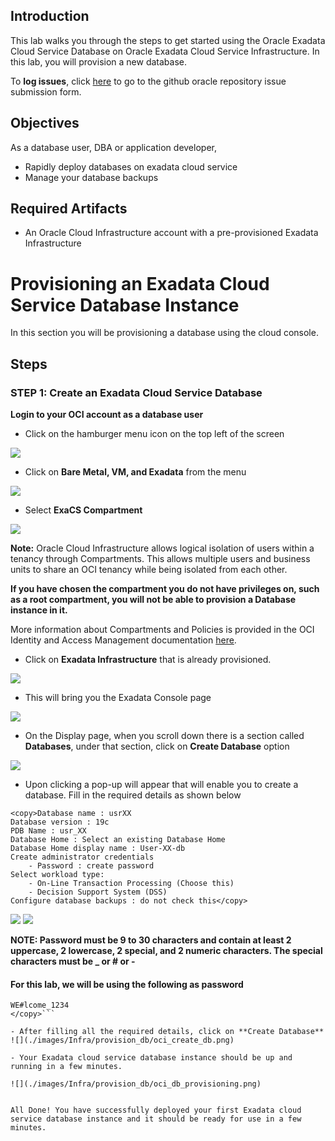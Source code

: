## Introduction

This lab walks you through the steps to get started using the Oracle Exadata Cloud Service Database on Oracle Exadata Cloud Service Infrastructure. In this lab, you will provision a new database.

To **log issues**, click [here](https://github.com/oracle/learning-library/issues/new) to go to the github oracle repository issue submission form.

## Objectives

As a database user, DBA or application developer,

- Rapidly deploy databases on exadata cloud service 
- Manage your database backups

## Required Artifacts

- An Oracle Cloud Infrastructure account with a pre-provisioned Exadata Infrastructure 


# Provisioning an Exadata Cloud Service Database Instance

In this section you will be provisioning a database using the cloud console.
## Steps

### STEP 1: Create an Exadata Cloud Service Database

**Login to your OCI account as a database user**

-  Click on the hamburger menu icon on the top left of the screen

![](./images/Infra/provision_db/oci_homepage.png)

-  Click on **Bare Metal, VM, and Exadata** from the menu

![](./images/Infra/provision_db/oci_hamburger_menu.png)

- Select **ExaCS Compartment** 

![](./images/Infra/provision_db/oci_db_display.png)

**Note:** Oracle Cloud Infrastructure allows logical isolation of users within a tenancy through Compartments. This allows multiple users and business units to share an OCI tenancy while being isolated from each other.

**If you have chosen the compartment you do not have privileges on, such as a root compartment, you will not be able to provision a Database instance in it.**

More information about Compartments and Policies is provided in the OCI Identity and Access Management documentation [here](https://docs.cloud.oracle.com/iaas/Content/Identity/Tasks/managingcompartments.htm?tocpath=Services%7CIAM%7C_____13).

-  Click on **Exadata Infrastructure** that is already provisioned.

![](./images/Infra/provision_db/create_db.png)

-  This will bring you the Exadata Console page

![](./images/Infra/provision_db/oci_db_details.png)


-  On the Display page, when you scroll down there is a section called **Databases**, under that section, click on **Create Database** option

![](./images/Infra/provision_db/oci_db_list.png)

- Upon clicking a pop-up will appear that will enable you to create a database. Fill in the required details as shown below 

```
<copy>Database name : usrXX
Database version : 19c
PDB Name : usr_XX
Database Home : Select an existing Database Home
Database Home display name : User-XX-db
Create administrator credentials 
    - Password : create password 
Select workload type:
    - On-Line Transaction Processing (Choose this)
    - Decision Support System (DSS)
Configure database backups : do not check this</copy>
```
![](./images/Infra/provision_db/oci_create_db_1.png)
![](./images/Infra/provision_db/oci_create_db_2.png)

 **NOTE: Password must be 9 to 30 characters and contain at least 2 uppercase, 2 lowercase, 2 special, and 2 numeric characters. The special characters must be _ or # or -** 

#### For this lab, we will be using the following as password

```<copy>
WE#lcome_1234
</copy>```

- After filling all the required details, click on **Create Database**  
![](./images/Infra/provision_db/oci_create_db.png)

- Your Exadata cloud service database instance should be up and running in a few minutes.

![](./images/Infra/provision_db/oci_db_provisioning.png)


All Done! You have successfully deployed your first Exadata cloud service database instance and it should be ready for use in a few minutes.
